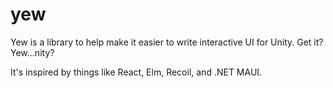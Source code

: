 # yew
Yew is a library to help make it easier to write interactive UI for Unity. Get it? Yew...nity?

It's inspired by things like React, Elm, Recoil, and .NET MAUI.
